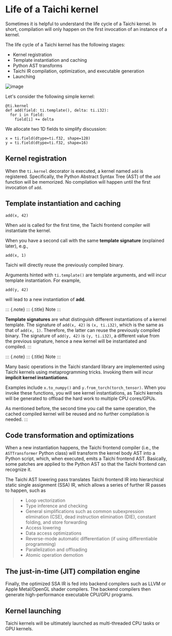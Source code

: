 # Life of a Taichi kernel

Sometimes it is helpful to understand the life cycle of a Taichi kernel.
In short, compilation will only happen on the first invocation of an
instance of a kernel.

The life cycle of a Taichi kernel has the following stages:

-   Kernel registration
-   Template instantiation and caching
-   Python AST transforms
-   Taichi IR compilation, optimization, and executable generation
-   Launching

![image](https://raw.githubusercontent.com/taichi-dev/public_files/fa03e63ca4e161318c8aa9a5db7f4a825604df88/taichi/life_of_kernel.png)

Let\'s consider the following simple kernel:

``` {.python}
@ti.kernel
def add(field: ti.template(), delta: ti.i32):
  for i in field:
    field[i] += delta
```

We allocate two 1D fields to simplify discussion:

``` {.python}
x = ti.field(dtype=ti.f32, shape=128)
y = ti.field(dtype=ti.f32, shape=16)
```

Kernel registration
-------------------

When the `ti.kernel` decorator is executed, a kernel named `add` is
registered. Specifically, the Python Abstract Syntax Tree (AST) of the
`add` function will be memorized. No compilation will happen until the
first invocation of `add`.

Template instantiation and caching
----------------------------------

``` {.python}
add(x, 42)
```

When `add` is called for the first time, the Taichi frontend compiler
will instantiate the kernel.

When you have a second call with the same **template signature**
(explained later), e.g.,

``` {.python}
add(x, 1)
```

Taichi will directly reuse the previously compiled binary.

Arguments hinted with `ti.template()` are template arguments, and will
incur template instantiation. For example,

``` {.python}
add(y, 42)
```

will lead to a new instantiation of **add**.

::: {.note}
::: {.title}
Note
:::

**Template signatures** are what distinguish different instantiations of
a kernel template. The signature of `add(x, 42)` is `(x, ti.i32)`, which
is the same as that of `add(x, 1)`. Therefore, the latter can reuse the
previously compiled binary. The signature of `add(y, 42)` is
`(y, ti.i32)`, a different value from the previous signature, hence a
new kernel will be instantiated and compiled.
:::

::: {.note}
::: {.title}
Note
:::

Many basic operations in the Taichi standard library are implemented
using Taichi kernels using metaprogramming tricks. Invoking them will
incur **implicit kernel instantiations**.

Examples include `x.to_numpy()` and `y.from_torch(torch_tensor)`. When
you invoke these functions, you will see kernel instantiations, as
Taichi kernels will be generated to offload the hard work to multiple
CPU cores/GPUs.

As mentioned before, the second time you call the same operation, the
cached compiled kernel will be reused and no further compilation is
needed.
:::

Code transformation and optimizations
-------------------------------------

When a new instantiation happens, the Taichi frontend compiler (i.e.,
the `ASTTransformer` Python class) will transform the kernel body AST
into a Python script, which, when executed, emits a Taichi frontend AST.
Basically, some patches are applied to the Python AST so that the Taichi
frontend can recognize it.

The Taichi AST lowering pass translates Taichi frontend IR into
hierarchical static single assignment (SSA) IR, which allows a series of
further IR passes to happen, such as

> -   Loop vectorization
> -   Type inference and checking
> -   General simplifications such as common subexpression elimination
>     (CSE), dead instruction elimination (DIE), constant folding, and
>     store forwarding
> -   Access lowering
> -   Data access optimizations
> -   Reverse-mode automatic differentiation (if using differentiable
>     programming)
> -   Parallelization and offloading
> -   Atomic operation demotion

The just-in-time (JIT) compilation engine
-----------------------------------------

Finally, the optimized SSA IR is fed into backend compilers such as LLVM
or Apple Metal/OpenGL shader compilers. The backend compilers then
generate high-performance executable CPU/GPU programs.

Kernel launching
----------------

Taichi kernels will be ultimately launched as multi-threaded CPU tasks
or GPU kernels.
